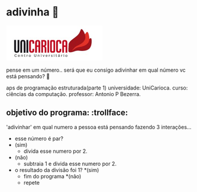 # adivinha  :crystal_ball:

![UniCarioca Logo](img/uni2.jpg)

pense em um número.. será que eu consigo adivinhar em qual número vc está pensando?  :new_moon_with_face:

aps de programação estruturada(parte 1)
universidade: UniCarioca.
curso: ciências da computação.
professor: Antonio P Bezerra.

## objetivo do programa:  :trollface:
'adivinhar' em qual numero a pessoa está pensando fazendo 3 interações...

* esse número é par?
* (sim)
	* divida esse numero por 2.
* (não)
	* subtraia 1 e divida esse numero por 2.
* o resultado da divisão foi 1?
*(sim)
	* fim do programa
*(não)
	* repete